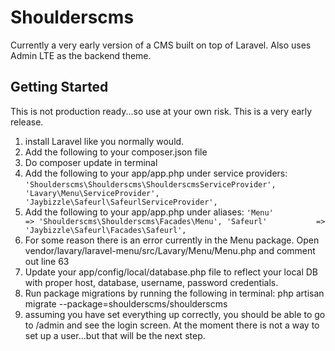 # Shoulderscms
Currently a very early version of a CMS built on top of Laravel. Also uses Admin LTE as the backend theme.

## Getting Started
This is not production ready...so use at your own risk. This is a very early release.

1. install Laravel like you normally would.
2. Add the following to your composer.json file
3. Do composer update in terminal
4. Add the following to your app/app.php under service providers:
		`'Shoulderscms\Shoulderscms\ShoulderscmsServiceProvider',
		'Lavary\Menu\ServiceProvider',
		'Jaybizzle\Safeurl\SafeurlServiceProvider',`
5. Add the following to your app/app.php under aliases:
		`'Menu'				=> 'Shoulderscms\Shoulderscms\Facades\Menu',
		'Safeurl'           => 'Jaybizzle\Safeurl\Facades\Safeurl',`
6. For some reason there is an error currently in the Menu package. Open vendor/lavary/laravel-menu/src/Lavary/Menu/Menu.php and comment out line 63
7. Update your app/config/local/database.php file to reflect your local DB with proper host, database, username, password credentials.
8. Run package migrations by running the following in terminal:
	php artisan migrate --package=shoulderscms/shoulderscms
9. assuming you have set everything up correctly, you should be able to go to /admin and see the login screen. At the moment there is not a way to set up a user...but that will be the next step.